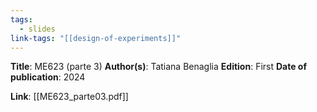 ```yaml
---
tags:
  - slides
link-tags: "[[design-of-experiments]]"
---
```

**Title**: ME623 (parte 3)
**Author(s)**: Tatiana Benaglia
**Edition**: First
**Date of publication**: 2024

**Link**: [[ME623_parte03.pdf]]


